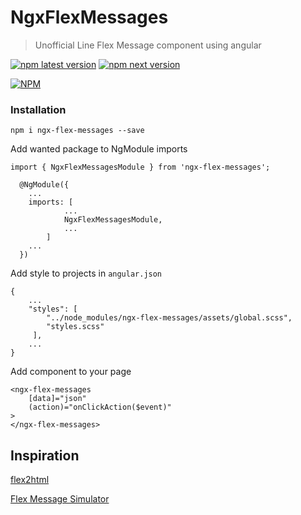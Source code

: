 # NgxFlexMessages

> Unofficial Line Flex Message component using angular

<a href="https://npmjs.org/ngx-flex-messages"><img src="https://img.shields.io/npm/v/ngx-flex-messages/latest.svg" alt="npm latest version" ></a>
<a href="https://npmjs.org/ngx-flex-messages"><img src="https://img.shields.io/npm/v/ngx-flex-messages/canary.svg" alt="npm next version" ></a>

[![NPM](https://nodei.co/npm/ngx-flex-messages.png)](https://nodei.co/npm/ngx-flex-messages/)
### Installation
```
npm i ngx-flex-messages --save
```

Add wanted package to NgModule imports
```
import { NgxFlexMessagesModule } from 'ngx-flex-messages';
   
  @NgModule({
    ...
    imports: [ 
			...
			NgxFlexMessagesModule, 
			... 
		]
    ...
  })
```

Add style to projects in `angular.json`
```
{
    ...
    "styles": [
        "../node_modules/ngx-flex-messages/assets/global.scss",
        "styles.scss" 
     ],
    ...
}
```


Add component to your page
```
<ngx-flex-messages 
	[data]="json" 
	(action)="onClickAction($event)"
>
</ngx-flex-messages>
```

## Inspiration


[flex2html](https://github.com/PamornT/flex2html)

[Flex Message Simulator](https://developers.line.me/console/fx/)